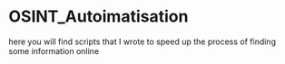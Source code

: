 # OSINT_Autoimatisation
here you will find scripts that I wrote to speed up the process of finding some information online
